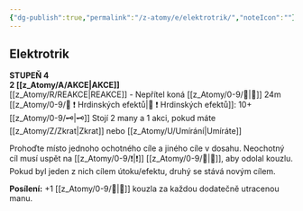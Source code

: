 ```yaml
---
{"dg-publish":true,"permalink":"/z-atomy/e/elektrotrik/","noteIcon":""}
---
```


## Elektrotrik  
**STUPEŇ 4**  
**2 [[z_Atomy/A/AKCE\|AKCE]]**  
[[z_Atomy/R/REAKCE\|REAKCE]] - Nepřítel koná
[[z_Atomy/0-9/👊\|👊]] 24m
[[z_Atomy/0-9/📶 ❗ Hrdinských efektů\|📶 ❗ Hrdinských efektů]]: 10+[[z_Atomy/0-9/🗝\|🗝]]
Stojí 2 many a 1 akci, pokud máte [[z_Atomy/Z/Zkrat\|Zkrat]] nebo [[z_Atomy/U/Umírání\|Umíráte]]

Prohoďte místo jednoho ochotného cíle a jiného cíle v dosahu. Neochotný cíl musí uspět na [[z_Atomy/0-9/❗\|❗]] [[z_Atomy/0-9/🧠\|🧠]], aby odolal kouzlu. Pokud byl jeden z nich cílem útoku/efektu, druhý se stává novým cílem. 

**Posílení:** +1 [[z_Atomy/0-9/📶\|📶]] kouzla za každou dodatečně utracenou manu.